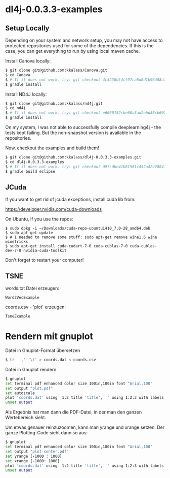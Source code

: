 # dl4j-0.0.3.3-examples

Setup Locally
-------------
Depending on your system and network setup, you may not have access to protected repositories used for some of the dependencies. If this is the case, you can get everything to run by using local maven cache. 

Install Canova locally:

```bash
$ git clone git@github.com:kkalass/Canova.git
$ cd Canova 
$ # If it does not work, try: git checkout 4c5230df4cf97ca5d6d1b96488a7f3b8933c5422
$ gradle install
```

Install ND4J locally:

```bash
$ git clone git@github.com:kkalass/nd4j.git
$ cd nd4j  
$ # If it does not work, try: git checkout e6660152cbe60a3ad2ebd88cb602b281cc2b42f2
$ gradle install
```

On my system, I was not able to successfully compile deeplearning4j - the tests kept failing. But the non-snapshot version is available in the repositories.

Now, checkout the examples and build them!

```bash
$ git clone git@github.com:kkalass/dl4j-0.0.3.3-examples.git
$ cd dl4j-0.0.3.3-examples
$ # If it does not work, try: git checkout d97cdbe41b81581c452a42e2804f6f2143230c43
$ gradle build eclipse
```

JCuda
-----
If you want to get rid of jcuda exceptions, install cuda lib from:

https://developer.nvidia.com/cuda-downloads

On Ubuntu, if you use the repos:
```
$ sudo dpkg -i ~/Downloads/cuda-repo-ubuntu1410_7.0-28_amd64.deb
$ sudo apt-get update
$ # I needed to remove some stuff: sudo apt-get remove wine1.6 wine winetricks 
$ sudo apt-get install cuda-cudart-7-0 cuda-cublas-7-0 cuda-cublas-dev-7-0 nvidia-cuda-toolkit
```

Don't forget to restart your computer!

TSNE
----

words.txt Datei erzeugen:
```
Word2VecExample
```


coords.csv - 'plot' erzeugen:
```
TsneExample
```

Rendern mit gnuplot
===================
Datei in Gnuplot-Format übersetzen

```bash
$ tr  ',' '\t' > coords.dat < coords.csv
```

Datei in Gnuplot rendern:
```bash
$ gnuplot
set terminal pdf enhanced color size 100in,100in font "Arial,100"
set output "plot.pdf"
set autoscale
plot 'coords.dat' using  1:2 title 'title', '' using 1:2:3 with labels offset 0, char 1
unset output
```

Als Ergebnis hat man dann die PDF-Datei, in der man den ganzen Wertebereich sieht. 

Um etwas genauer reinzuzoomen, kann man yrange und xrange setzen. Der ganze Plotting-Code sieht dann so aus:

```bash
$ gnuplot
set terminal pdf enhanced color size 100in,100in font "Arial,100"
set output "plot-center.pdf"
set yrange [-1000 : 1000]
set xrange [-1000: 1000]
plot 'coords.dat' using  1:2 title 'title', '' using 1:2:3 with labels offset 0, char 1
unset output
```

